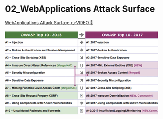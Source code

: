 # 02_WebApplications Attack Surface

[WebApplications Attack Surface 👉VIDEO &#128279;](https://codered.eccouncil.org/courseVideo/Kali-for-Penetration-Testers?lessonId=8185e387-a4cc-402d-99e1-e71189b37110&finalAssessment=false)

![](img/application_attack_surface.png)
